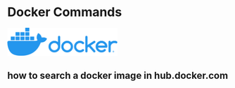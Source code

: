 # Docker Commands

<img src="../Images/docker.png" alt="docker" width="250" />

## how to search a docker image in hub.docker.com